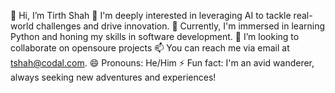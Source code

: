 👋 Hi, I’m Tirth Shah
👀 I'm deeply interested in leveraging AI to tackle real-world challenges and drive innovation.
🌱 Currently, I'm immersed in learning Python and honing my skills in software development.
💞️ I’m looking to collaborate on opensoure projects
📫 You can reach me via email at [tshah@codal.com](mailto:tshah@codal.com).
😄 Pronouns: He/Him
⚡ Fun fact: I'm an avid wanderer, always seeking new adventures and experiences!

<!---
codal-tshah/codal-tshah is a ✨ special ✨ repository because its `README.md` (this file) appears on your GitHub profile.
You can click the Preview link to take a look at your changes.
--->
